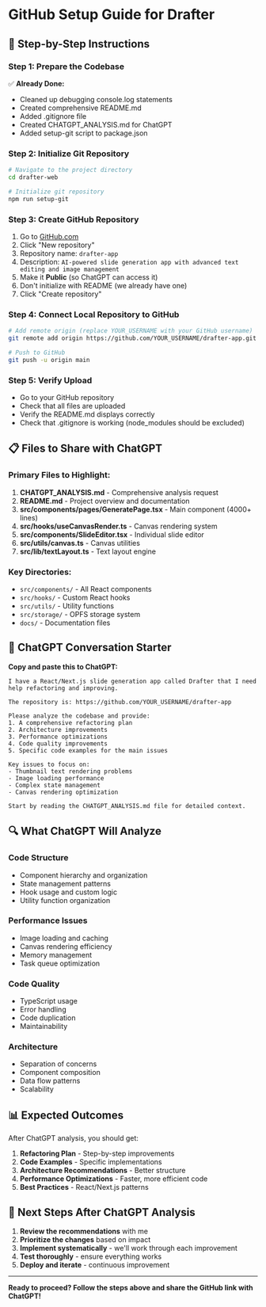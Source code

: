 # GitHub Setup Guide for Drafter

## 🚀 Step-by-Step Instructions

### Step 1: Prepare the Codebase
✅ **Already Done:**
- Cleaned up debugging console.log statements
- Created comprehensive README.md
- Added .gitignore file
- Created CHATGPT_ANALYSIS.md for ChatGPT
- Added setup-git script to package.json

### Step 2: Initialize Git Repository
```bash
# Navigate to the project directory
cd drafter-web

# Initialize git repository
npm run setup-git
```

### Step 3: Create GitHub Repository
1. Go to [GitHub.com](https://github.com)
2. Click "New repository"
3. Repository name: `drafter-app`
4. Description: `AI-powered slide generation app with advanced text editing and image management`
5. Make it **Public** (so ChatGPT can access it)
6. Don't initialize with README (we already have one)
7. Click "Create repository"

### Step 4: Connect Local Repository to GitHub
```bash
# Add remote origin (replace YOUR_USERNAME with your GitHub username)
git remote add origin https://github.com/YOUR_USERNAME/drafter-app.git

# Push to GitHub
git push -u origin main
```

### Step 5: Verify Upload
- Go to your GitHub repository
- Check that all files are uploaded
- Verify the README.md displays correctly
- Check that .gitignore is working (node_modules should be excluded)

## 📋 Files to Share with ChatGPT

### Primary Files to Highlight:
1. **CHATGPT_ANALYSIS.md** - Comprehensive analysis request
2. **README.md** - Project overview and documentation
3. **src/components/pages/GeneratePage.tsx** - Main component (4000+ lines)
4. **src/hooks/useCanvasRender.ts** - Canvas rendering system
5. **src/components/SlideEditor.tsx** - Individual slide editor
6. **src/utils/canvas.ts** - Canvas utilities
7. **src/lib/textLayout.ts** - Text layout engine

### Key Directories:
- `src/components/` - All React components
- `src/hooks/` - Custom React hooks
- `src/utils/` - Utility functions
- `src/storage/` - OPFS storage system
- `docs/` - Documentation files

## 🎯 ChatGPT Conversation Starter

**Copy and paste this to ChatGPT:**

```
I have a React/Next.js slide generation app called Drafter that I need help refactoring and improving. 

The repository is: https://github.com/YOUR_USERNAME/drafter-app

Please analyze the codebase and provide:
1. A comprehensive refactoring plan
2. Architecture improvements
3. Performance optimizations
4. Code quality improvements
5. Specific code examples for the main issues

Key issues to focus on:
- Thumbnail text rendering problems
- Image loading performance
- Complex state management
- Canvas rendering optimization

Start by reading the CHATGPT_ANALYSIS.md file for detailed context.
```

## 🔍 What ChatGPT Will Analyze

### Code Structure
- Component hierarchy and organization
- State management patterns
- Hook usage and custom logic
- Utility function organization

### Performance Issues
- Image loading and caching
- Canvas rendering efficiency
- Memory management
- Task queue optimization

### Code Quality
- TypeScript usage
- Error handling
- Code duplication
- Maintainability

### Architecture
- Separation of concerns
- Component composition
- Data flow patterns
- Scalability

## 📊 Expected Outcomes

After ChatGPT analysis, you should get:
1. **Refactoring Plan** - Step-by-step improvements
2. **Code Examples** - Specific implementations
3. **Architecture Recommendations** - Better structure
4. **Performance Optimizations** - Faster, more efficient code
5. **Best Practices** - React/Next.js patterns

## 🚀 Next Steps After ChatGPT Analysis

1. **Review the recommendations** with me
2. **Prioritize the changes** based on impact
3. **Implement systematically** - we'll work through each improvement
4. **Test thoroughly** - ensure everything works
5. **Deploy and iterate** - continuous improvement

---

**Ready to proceed? Follow the steps above and share the GitHub link with ChatGPT!**

